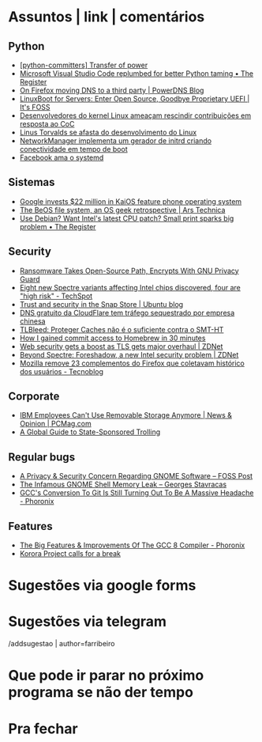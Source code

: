 Assuntos | link | comentários
=============================
Python
------
* [&#91;python-committers&#93; Transfer of power](https://www.mail-archive.com/python-committers@python.org/msg05628.html)
* [Microsoft Visual Studio Code replumbed for better Python taming • The Register    ](https://www.theregister.co.uk/2018/07/20/microsoft_visual_studio_code_python/)
* [On Firefox moving DNS to a third party | PowerDNS Blog](https://blog.powerdns.com/2018/09/04/on-firefox-moving-dns-to-a-third-party/)
* [LinuxBoot for Servers: Enter Open Source, Goodbye Proprietary UEFI | It's FOSS](https://itsfoss.com/linuxboot-uefi/)
* [Desenvolvedores do kernel Linux ameaçam rescindir contribuições em resposta ao CoC](http://eri.cx/68T)
* [Linus Torvalds se afasta do desenvolvimento do Linux](http://eri.cx/68O)
* [NetworkManager implementa um gerador de initrd criando conectividade em tempo de boot](http://eri.cx/68Q)
* [Facebook ama o systemd](http://eri.cx/692)

Sistemas
--------
* [Google invests $22 million in KaiOS feature phone operating system](https://www.androidpolice.com/2018/06/28/google-invests-22-million-kaios-feature-phone-operating-system/)
* [The BeOS file system, an OS geek retrospective | Ars Technica](http://arstechnica.com/open-source/news/2010/06/the-beos-filesystem.ars)
* [Use Debian? Want Intel's latest CPU patch? Small print sparks big problem • The Register](https://www.theregister.co.uk/2018/08/21/intel_cpu_patch_licence/)

Security
--------
* [Ransomware Takes Open-Source Path, Encrypts With GNU Privacy Guard](https://securingtomorrow.mcafee.com/mcafee-labs/ransomware-takes-open-source-path-encrypts-gnu-privacy-guard/)
* [Eight new Spectre variants affecting Intel chips discovered, four are "high risk" - TechSpot](https://www.techspot.com/news/74447-eight-new-spectre-variants-affecting-intel-chips-discovered.html)
* [Trust and security in the Snap Store | Ubuntu blog](https://blog.ubuntu.com/2018/05/15/trust-and-security-in-the-snap-store)
* [DNS gratuito da CloudFlare tem tráfego sequestrado por empresa chinesa](https://medium.com/@ayubio/dns-gratuito-da-cloudflare-tem-tr%C3%A1fego-sequestrado-por-empresa-chinesa-b0a4de05cdbc)
* [TLBleed: Proteger Caches não é o suficiente contra o SMT-HT](https://linux-br.org/81-tlbleed-proteger-caches-nao-e-o-suficiente-contra-o-smt-ht)
* [How I gained commit access to Homebrew in 30 minutes](https://medium.com/@vesirin/how-i-gained-commit-access-to-homebrew-in-30-minutes-2ae314df03ab)
* [Web security gets a boost as TLS gets major overhaul | ZDNet](http://flip.it/t_i0iy)
* [Beyond Spectre: Foreshadow, a new Intel security problem | ZDNet](http://flip.it/yU2XxV)
* [Mozilla remove 23 complementos do Firefox que coletavam histórico dos usuários - Tecnoblog](http://flip.it/56RYnO)

Corporate
---------
* [IBM Employees Can't Use Removable Storage Anymore | News & Opinion | PCMag.com](https://www.pcmag.com/news/361098/ibm-employees-cant-use-removable-storage-anymore)
* [A Global Guide to State-Sponsored Trolling](https://www.bloomberg.com/features/2018-government-sponsored-cyber-militia-cookbook/)

Regular bugs
------------
* [A Privacy & Security Concern Regarding GNOME Software – FOSS Post](https://fosspost.org/analytics/privacy-security-concern-regarding-gnome-software)
* [The Infamous GNOME Shell Memory Leak – Georges Stavracas](https://feaneron.com/2018/04/20/the-infamous-gnome-shell-memory-leak/)
* [GCC's Conversion To Git Is Still Turning Out To Be A Massive Headache - Phoronix](https://www.phoronix.com/scan.php?page=news_item&px=GCC-Git-Complexities)

Features
--------
* [The Big Features & Improvements Of The GCC 8 Compiler - Phoronix](https://www.phoronix.com/scan.php?page=news_item&px=GCC-8-Compiler-Features-List)
* [Korora Project calls for a break](https://kororaproject.org/about/news/time-for-a-break)


Sugestões via google forms
==========================

Sugestões via telegram
======================
/addsugestao | author=farribeiro

Que pode ir parar no próximo programa se não der tempo
=======================================================

Pra fechar
==========


